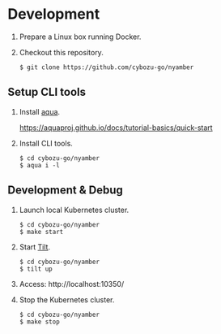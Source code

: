 # Development

1. Prepare a Linux box running Docker.
2. Checkout this repository.

    ```console
    $ git clone https://github.com/cybozu-go/nyamber
    ```

## Setup CLI tools

1. Install [aqua][].

    https://aquaproj.github.io/docs/tutorial-basics/quick-start

2. Install CLI tools.

    ```console
    $ cd cybozu-go/nyamber
    $ aqua i -l
    ```

## Development & Debug

1. Launch local Kubernetes cluster.

    ```console
    $ cd cybozu-go/nyamber
    $ make start
    ```

2. Start [Tilt][].

    ```console
    $ cd cybozu-go/nyamber
    $ tilt up
    ```

3. Access: http://localhost:10350/
4. Stop the Kubernetes cluster.

    ```console
    $ cd cybozu-go/nyamber
    $ make stop
    ```

[aqua]: https://aquaproj.github.io
[Tilt]: https://tilt.dev
